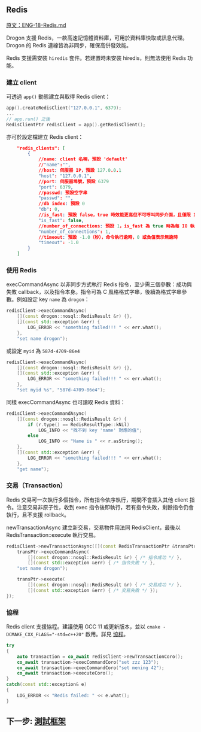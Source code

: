 ## Redis

[原文：ENG-18-Redis.md](/ENG/ENG-18-Redis.md)

Drogon 支援 Redis，一款高速記憶體資料庫，可用於資料庫快取或訊息代理。Drogon 的 Redis 連線皆為非同步，確保高併發效能。

Redis 支援需安裝 `hiredis` 套件。若建置時未安裝 hiredis，則無法使用 Redis 功能。

### 建立 client

可透過 `app()` 動態建立與取得 Redis client：

```c++
app().createRedisClient("127.0.0.1", 6379);
...
// app.run() 之後
RedisClientPtr redisClient = app().getRedisClient();
```

亦可於設定檔建立 Redis client：

```json
    "redis_clients": [
        {
            //name: client 名稱，預設 'default'
            //"name":"",
            //host: 伺服器 IP，預設 127.0.0.1
            "host": "127.0.0.1",
            //port: 伺服器埠號，預設 6379
            "port": 6379,
            //passwd: 預設空字串
            "passwd": "",
            //db index: 預設 0
            "db": 0,
            //is_fast: 預設 false，true 時效能更高但不可呼叫同步介面，且僅限 IO 執行緒與主執行緒使用
            "is_fast": false,
            //number_of_connections: 預設 1，is_fast 為 true 時為每 IO 執行緒連線數，否則為總連線數
            "number_of_connections": 1,
            //timeout: 預設 -1.0（秒），命令執行逾時，0 或負值表示無逾時
            "timeout": -1.0
        }
    ]
```

### 使用 Redis

execCommandAsync 以非同步方式執行 Redis 指令，至少需三個參數：成功與失敗 callback，以及指令本身。指令可為 C 風格格式字串，後續為格式字串參數。例如設定 key `name` 為 `drogon`：

```c++
redisClient->execCommandAsync(
    [](const drogon::nosql::RedisResult &r) {},
    [](const std::exception &err) {
        LOG_ERROR << "something failed!!! " << err.what();
    },
    "set name drogon");
```

或設定 `myid` 為 `587d-4709-86e4`

```c++
redisClient->execCommandAsync(
    [](const drogon::nosql::RedisResult &r) {},
    [](const std::exception &err) {
        LOG_ERROR << "something failed!!! " << err.what();
    },
    "set myid %s", "587d-4709-86e4");
```

同樣 execCommandAsync 也可讀取 Redis 資料：

```c++
redisClient->execCommandAsync(
    [](const drogon::nosql::RedisResult &r) {
        if (r.type() == RedisResultType::kNil)
            LOG_INFO << "找不到 key 'name' 對應的值";
        else
            LOG_INFO << "Name is " << r.asString();
    },
    [](const std::exception &err) {
        LOG_ERROR << "something failed!!! " << err.what();
    },
    "get name");
```

### 交易（Transaction）

Redis 交易可一次執行多個指令，所有指令依序執行，期間不會插入其他 client 指令。注意交易非原子性，收到 exec 指令後即執行，若有指令失敗，剩餘指令仍會執行，且不支援 rollback。

newTransactionAsync 建立新交易，交易物件用法同 RedisClient，最後以 RedisTransaction::execute 執行交易。

```c++
redisClient->newTransactionAsync([](const RedisTransactionPtr &transPtr) {
    transPtr->execCommandAsync(
        [](const drogon::nosql::RedisResult &r) { /* 指令成功 */ },
        [](const std::exception &err) { /* 指令失敗 */ },
    "set name drogon");

    transPtr->execute(
        [](const drogon::nosql::RedisResult &r) { /* 交易成功 */ },
        [](const std::exception &err) { /* 交易失敗 */ });
});
```

### 協程

Redis client 支援協程。建議使用 GCC 11 或更新版本，並以 `cmake -DCMAKE_CXX_FLAGS="-std=c++20"` 啟用。詳見 [協程](/JB_TW/ENG-17-Coroutines.tw.md)。

```c++
try
{
    auto transaction = co_await redisClient->newTransactionCoro();
    co_await transaction->execCommandCoro("set zzz 123");
    co_await transaction->execCommandCoro("set mening 42");
    co_await transaction->executeCoro();
}
catch(const std::exception& e)
{
    LOG_ERROR << "Redis failed: " << e.what();
}
```

## 下一步: [測試框架](/JB_TW/ENG-19-Testing-Framework.tw.md)
